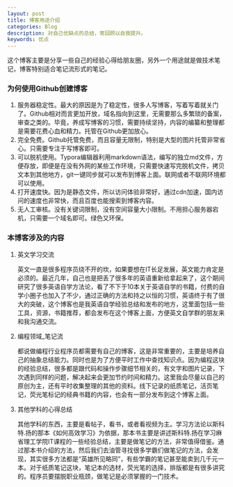 ```yaml
---
layout: post
title: 博客用途介绍
categories: Blog
description: 对自己优缺点的总结，常回顾以自我提升。
keywords: 优点
---
```


这个博客主要是分享一些自己的经验心得给朋友圈，另外一个用途就是做技术笔记，博客特别适合笔记流形式的笔记。

### 为何使用Github创建博客

1. 服务器稳定性。最大的原因是为了稳定性，很多人写博客，写着写着就关门了。Github相对而言更加开放，域名指向到这里，无需要那么多繁琐的备案，审查之类的。毕竟，养成写博客的习惯，需要持续坚持，内容的编纂和整理都是需要花费心血和精力。托管在Github更加放心。
2. 完全免费。Github托管免费，而且容量无限制，特别是大型的图片托管非常省心。只需要专注于写博客即可。
3. 可以脱机使用。Typora编辑器利用markdown语法，编写的独立md文件，方便存放，即便是在没有外网的某些工作环境，只需要快速写完脱机文件，拷贝文本到其他地方，git一键同步就可以发布到博客上面。联网或者不联网环境都可以使用。
4. 打开速度快。因为是静态文件，所以访问体验非常好，通过cdn加速，国内访问的速度也非常快，而且百度也能搜索到博客内容。
5. 无人工审核。没有关键词限制，没有空间容量大小限制。不用担心服务器宕机，只需要一个域名即可。绿色又环保。

### 本博客涉及的内容

1. 英文学习交流

   英文一直是很多程序员绕不开的坎，如果要想在IT长足发展，英文能力肯定是必须的。最近几年，自己也是把丢了很多年的英语重新给拿起来了，这个期间研究了很多英语自学方法论，看了不下于10本关于英语自学的书籍，付费的自学小圈子也加入了不少，通过正确的方法和持之以恒的习惯，英语终于有了很大的突破，这个博客也是我英语自学经验总结和发布的地方，这里面包括一些工具，资源，书籍推荐，都会发布在这个博客上面，方便英文自学群的朋友来和我沟通交流。

2. 编程领域_笔记流

   都说做编程行业程序员都需要有自己的博客，这是非常重要的，主要是培养自己的抽象总结能力。同时也是为了方便平时工作中查找知识点。因为编程这块的经验总结，很多都是跟代码和操作步骤细节相关的，有文字和图片记录，下次遇到同样的问题，解决起来会更加节约时间和精力。这里我会尽量以自己的原创为主，还有平时收集整理的其他的资料。线下记录的纸质笔记，活页笔记，荧光笔标记的经典书籍的内容，也会有一部分发布到这个博客上面。
   
3. 其他学科的心得总结

   其他学科的东西，主要是看帖子，看书，或者看视频为主。学习方法论以斯科特.扬的那本《如何高效学习》为依据，那本书主要是讲述斯科特.扬在学习麻省理工学院IT课程的一些经验总结，主要是做笔记的方法，非常值得借鉴。通过那本书介绍的方法，然后我们去油管寻找很多学霸们做笔记的方法，会发现，其实很多方法都是“英雄所见略同”，有些学霸的笔记甚至能卖到几千元一本。对于纸质笔记这块，笔记本的选材，荧光笔的选择，排版都是有很多讲究的。程序员要摆脱职业瓶颈，做笔记是必须掌握的一门技术。

